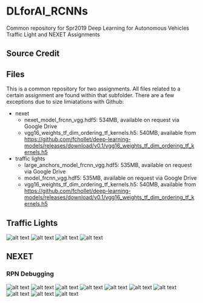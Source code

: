 # DLforAI_RCNNs
Common repository for Spr2019 Deep Learning for Autonomous Vehicles Traffic Light and NEXET Assignments

## Source Credit


## Files
This is a common repository for two assignments. All files related to a certain assignment are found within that subfolder. There are a few exceptions due to size limiatations with Github:
* nexet
  * nexet_model_frcnn_vgg.hdf5: 534MB, available on request via Google Drive
  * vgg16_weights_tf_dim_ordering_tf_kernels.h5: 540MB, available from https://github.com/fchollet/deep-learning-models/releases/download/v0.1/vgg16_weights_tf_dim_ordering_tf_kernels.h5
* traffic lights
  * large_anchors_model_frcnn_vgg.hdf5: 535MB, available on request via Google Drive
  * model_frcnn_vgg.hdf5: 535MB, available on request via Google Drive
  * vgg16_weights_tf_dim_ordering_tf_kernels.h5: 540MB, available from https://github.com/fchollet/deep-learning-models/releases/download/v0.1/vgg16_weights_tf_dim_ordering_tf_kernels.h5

## Traffic Lights

![alt text](https://github.com/d717an/DLforAI_RCNNs/blob/master/traffic_lights/images/tlights_RPNDebug.png)
![alt text](https://github.com/d717an/DLforAI_RCNNs/blob/master/traffic_lights/images/tlights_loss1.png)
![alt text](https://github.com/d717an/DLforAI_RCNNs/blob/master/traffic_lights/images/tlights_loss2.png)
![alt text](https://github.com/d717an/DLforAI_RCNNs/blob/master/traffic_lights/images/tlights_testex1.png)



## NEXET

### RPN Debugging
![alt text](https://github.com/d717an/DLforAI_RCNNs/blob/master/nexet/images/nexet_RPNDebug.png)
![alt text](https://github.com/d717an/DLforAI_RCNNs/blob/master/nexet/images/nexet_loss1.png)
![alt text](https://github.com/d717an/DLforAI_RCNNs/blob/master/nexet/images/nexet_loss2.png)
![alt text](https://github.com/d717an/DLforAI_RCNNs/blob/master/nexet/images/nexet_loss3.png)
![alt text](https://github.com/d717an/DLforAI_RCNNs/blob/master/nexet/images/nexet_testex1.png)
![alt text](https://github.com/d717an/DLforAI_RCNNs/blob/master/nexet/images/nexet_testex2.png)
![alt text](https://github.com/d717an/DLforAI_RCNNs/blob/master/nexet/images/nexet_testex3.png)
![alt text](https://github.com/d717an/DLforAI_RCNNs/blob/master/nexet/images/nexet_testex4.png)
![alt text](https://github.com/d717an/DLforAI_RCNNs/blob/master/nexet/images/nexet_testex5.png)
![alt text](https://github.com/d717an/DLforAI_RCNNs/blob/master/nexet/images/nexet_testex6.png)

